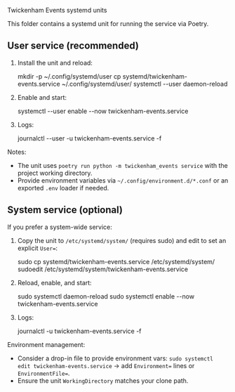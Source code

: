 Twickenham Events systemd units

This folder contains a systemd unit for running the service via Poetry.

## User service (recommended)

1) Install the unit and reload:

   mkdir -p ~/.config/systemd/user
   cp systemd/twickenham-events.service ~/.config/systemd/user/
   systemctl --user daemon-reload

2) Enable and start:

   systemctl --user enable --now twickenham-events.service

3) Logs:

   journalctl --user -u twickenham-events.service -f

Notes:
- The unit uses `poetry run python -m twickenham_events service` with the project working directory.
- Provide environment variables via `~/.config/environment.d/*.conf` or an exported `.env` loader if needed.

## System service (optional)

If you prefer a system-wide service:

1) Copy the unit to `/etc/systemd/system/` (requires sudo) and edit to set an explicit `User=`:

   sudo cp systemd/twickenham-events.service /etc/systemd/system/
   sudoedit /etc/systemd/system/twickenham-events.service

2) Reload, enable, and start:

   sudo systemctl daemon-reload
   sudo systemctl enable --now twickenham-events.service

3) Logs:

   journalctl -u twickenham-events.service -f

Environment management:
- Consider a drop-in file to provide environment vars: `sudo systemctl edit twickenham-events.service` → add `Environment=` lines or `EnvironmentFile=`.
- Ensure the unit `WorkingDirectory` matches your clone path.
